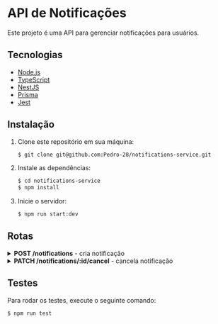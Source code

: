 # API de Notificações

Este projeto é uma API para gerenciar notificações para usuários.

## Tecnologias

- [Node.js](https://nodejs.org)
- [TypeScript](https://www.typescriptlang.org)
- [NestJS](https://nestjs.com)
- [Prisma](https://www.prisma.io)
- [Jest](https://jestjs.io)

## Instalação

1. Clone este repositório em sua máquina:

   ```sh
   $ git clone git@github.com:Pedro-28/notifications-service.git
   ```
2. Instale as dependências:

   ```sh
   $ cd notifications-service
   $ npm install
   ```
3. Inicie o servidor:

   ```sh
   $ npm run start:dev
   ```
## Rotas

<details>
   <summary><strong>POST /notifications</strong> - cria notificação</summary><br/>
      
   Corpo da requisição:
   
   ```bash
   {
      "recipientId": "id_do_destinatario",
      "content": "conteudo_da_notificacao",
      "category": "categoria_da_notificacao"
   }
   ```
   
   Resposta:

   ```bash
   {
      "notification": {
         "id": "id_da_notificacao",
         "recipientId": "id_do_destinatario",
         "content": "conteudo_da_notificacao",
         "category": "categoria_da_notificacao"
      }
   }
   ```
</details>

<details>
   <summary><strong>PATCH /notifications/:id/cancel</strong> - cancela notificação</summary><br/>
      
   Corpo da requisição:
   
   ```bash
      Não possui corpo da requisição, apenas o id da notificação na url.
   ```
   
   Resposta:

   ```bash
      Não possui resposta.
   ```
</details>

## Testes

Para rodar os testes, execute o seguinte comando:

```sh
$ npm run test
```

